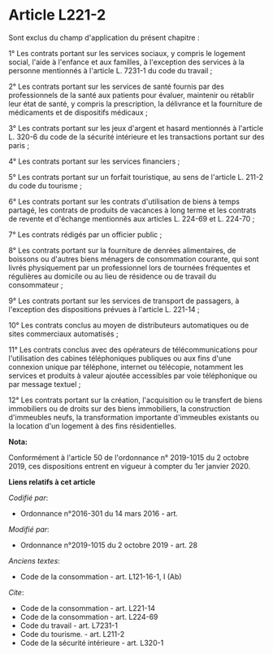 # Article L221-2

Sont exclus du champ d'application du présent chapitre :

1° Les contrats portant sur les services sociaux, y compris le logement social, l'aide à l'enfance et aux familles, à
l'exception des services à la personne mentionnés à l'article L. 7231-1 du code du travail ;

2° Les contrats portant sur les services de santé fournis par des professionnels de la santé aux patients pour évaluer,
maintenir ou rétablir leur état de santé, y compris la prescription, la délivrance et la fourniture de médicaments et de
dispositifs médicaux ;

3° Les contrats portant sur les jeux d'argent et hasard mentionnés à l'article L. 320-6 du code de la sécurité intérieure et
les transactions portant sur des paris ;

4° Les contrats portant sur les services financiers ;

5° Les contrats portant sur un forfait touristique, au sens de l'article L. 211-2 du code du tourisme ;

6° Les contrats portant sur les contrats d'utilisation de biens à temps partagé, les contrats de produits de vacances à long
terme et les contrats de revente et d'échange mentionnés aux articles L. 224-69 et L. 224-70 ;

7° Les contrats rédigés par un officier public ;

8° Les contrats portant sur la fourniture de denrées alimentaires, de boissons ou d'autres biens ménagers de consommation
courante, qui sont livrés physiquement par un professionnel lors de tournées fréquentes et régulières au domicile ou au lieu
de résidence ou de travail du consommateur ;

9° Les contrats portant sur les services de transport de passagers, à l'exception des dispositions prévues à l'article L.
221-14 ;

10° Les contrats conclus au moyen de distributeurs automatiques ou de sites commerciaux automatisés ;

11° Les contrats conclus avec des opérateurs de télécommunications pour l'utilisation des cabines téléphoniques publiques ou
aux fins d'une connexion unique par téléphone, internet ou télécopie, notamment les services et produits à valeur ajoutée
accessibles par voie téléphonique ou par message textuel ;

12° Les contrats portant sur la création, l'acquisition ou le transfert de biens immobiliers ou de droits sur des biens
immobiliers, la construction d'immeubles neufs, la transformation importante d'immeubles existants ou la location d'un
logement à des fins résidentielles.

**Nota:**

Conformément à l'article 50 de l'ordonnance n° 2019-1015 du 2 octobre 2019, ces dispositions entrent en vigueur à compter du
1er janvier 2020.

**Liens relatifs à cet article**

_Codifié par_:

  - Ordonnance n°2016-301 du 14 mars 2016 - art.

_Modifié par_:

  - Ordonnance n°2019-1015 du 2 octobre 2019 - art. 28

_Anciens textes_:

  - Code de la consommation - art. L121-16-1, I (Ab)

_Cite_:

  - Code de la consommation - art. L221-14
  - Code de la consommation - art. L224-69
  - Code du travail - art. L7231-1
  - Code du tourisme. - art. L211-2
  - Code de la sécurité intérieure - art. L320-1
